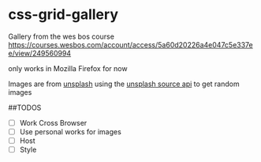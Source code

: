 # css-grid-gallery
Gallery from the wes bos course https://courses.wesbos.com/account/access/5a60d20226a4e047c5e337ee/view/249560994

only works in Mozilla Firefox for now

Images are from [unsplash](https://unsplash.com/) using the [unsplash source api](https://source.unsplash.com/) to get random images

##TODOS

-[ ] Work Cross Browser
-[ ] Use personal works for images
-[ ] Host
-[ ] Style